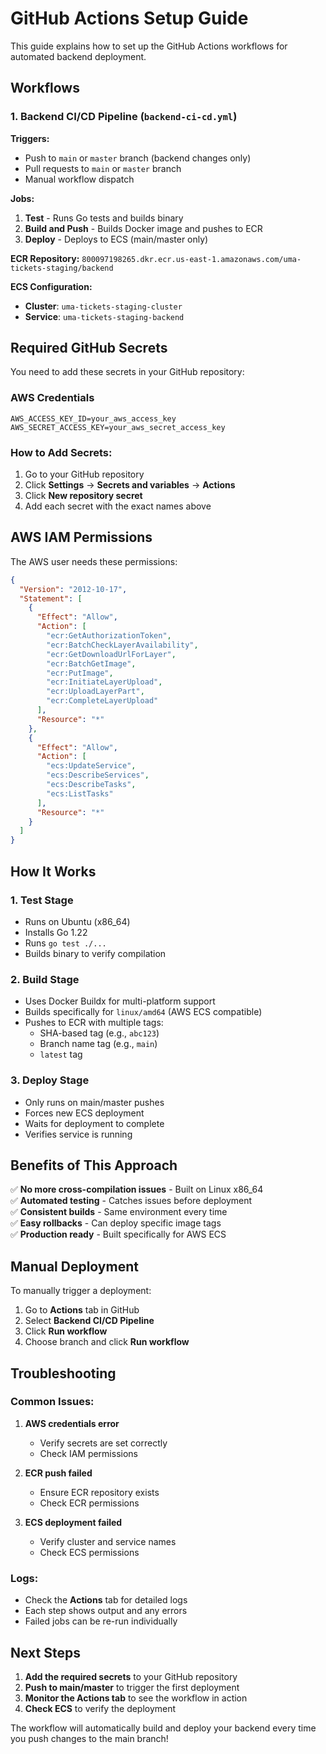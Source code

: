 # GitHub Actions Setup Guide

This guide explains how to set up the GitHub Actions workflows for automated backend deployment.

## Workflows

### 1. Backend CI/CD Pipeline (`backend-ci-cd.yml`)

**Triggers:**
- Push to `main` or `master` branch (backend changes only)
- Pull requests to `main` or `master` branch
- Manual workflow dispatch

**Jobs:**
1. **Test** - Runs Go tests and builds binary
2. **Build and Push** - Builds Docker image and pushes to ECR
3. **Deploy** - Deploys to ECS (main/master only)

**ECR Repository:** `800097198265.dkr.ecr.us-east-1.amazonaws.com/uma-tickets-staging/backend`

**ECS Configuration:**
- **Cluster**: `uma-tickets-staging-cluster`
- **Service**: `uma-tickets-staging-backend`

## Required GitHub Secrets

You need to add these secrets in your GitHub repository:

### AWS Credentials
```
AWS_ACCESS_KEY_ID=your_aws_access_key
AWS_SECRET_ACCESS_KEY=your_aws_secret_access_key
```

### How to Add Secrets:
1. Go to your GitHub repository
2. Click **Settings** → **Secrets and variables** → **Actions**
3. Click **New repository secret**
4. Add each secret with the exact names above

## AWS IAM Permissions

The AWS user needs these permissions:

```json
{
  "Version": "2012-10-17",
  "Statement": [
    {
      "Effect": "Allow",
      "Action": [
        "ecr:GetAuthorizationToken",
        "ecr:BatchCheckLayerAvailability",
        "ecr:GetDownloadUrlForLayer",
        "ecr:BatchGetImage",
        "ecr:PutImage",
        "ecr:InitiateLayerUpload",
        "ecr:UploadLayerPart",
        "ecr:CompleteLayerUpload"
      ],
      "Resource": "*"
    },
    {
      "Effect": "Allow",
      "Action": [
        "ecs:UpdateService",
        "ecs:DescribeServices",
        "ecs:DescribeTasks",
        "ecs:ListTasks"
      ],
      "Resource": "*"
    }
  ]
}
```

## How It Works

### 1. **Test Stage**
- Runs on Ubuntu (x86_64)
- Installs Go 1.22
- Runs `go test ./...`
- Builds binary to verify compilation

### 2. **Build Stage**
- Uses Docker Buildx for multi-platform support
- Builds specifically for `linux/amd64` (AWS ECS compatible)
- Pushes to ECR with multiple tags:
  - SHA-based tag (e.g., `abc123`)
  - Branch name tag (e.g., `main`)
  - `latest` tag

### 3. **Deploy Stage**
- Only runs on main/master pushes
- Forces new ECS deployment
- Waits for deployment to complete
- Verifies service is running

## Benefits of This Approach

✅ **No more cross-compilation issues** - Built on Linux x86_64  
✅ **Automated testing** - Catches issues before deployment  
✅ **Consistent builds** - Same environment every time  
✅ **Easy rollbacks** - Can deploy specific image tags  
✅ **Production ready** - Built specifically for AWS ECS  

## Manual Deployment

To manually trigger a deployment:

1. Go to **Actions** tab in GitHub
2. Select **Backend CI/CD Pipeline**
3. Click **Run workflow**
4. Choose branch and click **Run workflow**

## Troubleshooting

### Common Issues:

1. **AWS credentials error**
   - Verify secrets are set correctly
   - Check IAM permissions

2. **ECR push failed**
   - Ensure ECR repository exists
   - Check ECR permissions

3. **ECS deployment failed**
   - Verify cluster and service names
   - Check ECS permissions

### Logs:
- Check the **Actions** tab for detailed logs
- Each step shows output and any errors
- Failed jobs can be re-run individually

## Next Steps

1. **Add the required secrets** to your GitHub repository
2. **Push to main/master** to trigger the first deployment
3. **Monitor the Actions tab** to see the workflow in action
4. **Check ECS** to verify the deployment

The workflow will automatically build and deploy your backend every time you push changes to the main branch!
